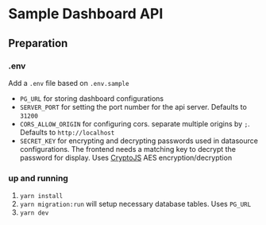 # Sample Dashboard API
## Preparation
### .env
Add a `.env` file based on `.env.sample`

- `PG_URL` for storing dashboard configurations
- `SERVER_PORT` for setting the port number for the api server. Defaults to `31200`
- `CORS_ALLOW_ORIGIN` for configuring cors. separate multiple origins by `;`. Defaults to `http://localhost`
- `SECRET_KEY` for encrypting and decrypting passwords used in datasource configurations. The frontend needs a matching key to decrypt the password for display. Uses [CryptoJS](https://github.com/brix/crypto-js) AES encryption/decryption

### up and running
1. `yarn install`
2. `yarn migration:run` will setup necessary database tables. Uses `PG_URL`
3. `yarn dev`